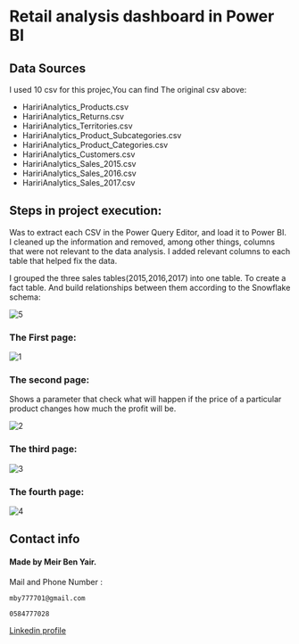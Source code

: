 # Retail analysis dashboard in Power BI

## Data Sources


I used 10 csv for this projec,You can find The original csv above:
* HaririAnalytics_Products.csv
* HaririAnalytics_Returns.csv
* HaririAnalytics_Territories.csv
* HaririAnalytics_Product_Subcategories.csv
* HaririAnalytics_Product_Categories.csv
* HaririAnalytics_Customers.csv
* HaririAnalytics_Sales_2015.csv
* HaririAnalytics_Sales_2016.csv
* HaririAnalytics_Sales_2017.csv

## Steps in project execution:

Was to extract each CSV in the Power Query Editor, and load it to Power BI. I cleaned up the information and removed, among other things,
columns that were not relevant to the data analysis.
I added relevant columns to each table that helped fix the data.

I grouped the three sales tables(2015,2016,2017) into one table. To create a fact table.
And build relationships between them according to the Snowflake schema:

![5](https://user-images.githubusercontent.com/93455805/146693346-927b7023-6651-40b3-9312-ed7e9da553e0.JPG)


### The First page: 

![1](https://user-images.githubusercontent.com/93455805/146692226-af5e885e-06ed-4b08-95df-acba59fd6de7.JPG)

### The second page:
Shows a parameter that check what will happen if the price of a particular product  changes how much the profit will be.


![2](https://user-images.githubusercontent.com/93455805/146692263-1a5a2da4-3e24-4c19-9431-c4a2657a5605.JPG)

### The third page:


![3](https://user-images.githubusercontent.com/93455805/146692264-ce413070-c196-4702-b2b5-dfbc48c08b08.JPG)

### The fourth page: 


![4](https://user-images.githubusercontent.com/93455805/146692261-53dadc8a-0c9b-44ae-b4e0-f53e0eefb4a9.JPG)


## Contact info

#### Made by Meir Ben Yair.


Mail and Phone Number : 
```
mby777701@gmail.com
```
```
0584777028
```
[Linkedin profile](https://www.linkedin.com/in/meir-ben-yair-63a218225/)

